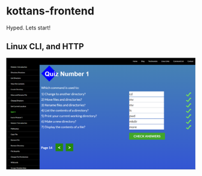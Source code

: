 # kottans-frontend
Hyped. Lets start!

## Linux CLI, and HTTP
![alt text](https://github.com/H0us5/kottans-frontend/blob/main/task_linux_cli/module%201.png?raw=true)

